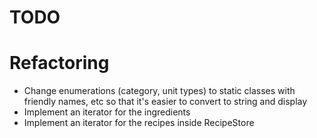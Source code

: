 TODO
====

# Refactoring

* Change enumerations (category, unit types) to static classes with friendly names, etc so that it's easier to convert to string and display
* Implement an iterator for the ingredients
* Implement an iterator for the recipes inside RecipeStore